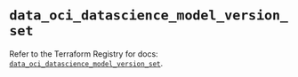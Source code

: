 # `data_oci_datascience_model_version_set`

Refer to the Terraform Registry for docs: [`data_oci_datascience_model_version_set`](https://registry.terraform.io/providers/oracle/oci/7.19.0/docs/data-sources/datascience_model_version_set).
